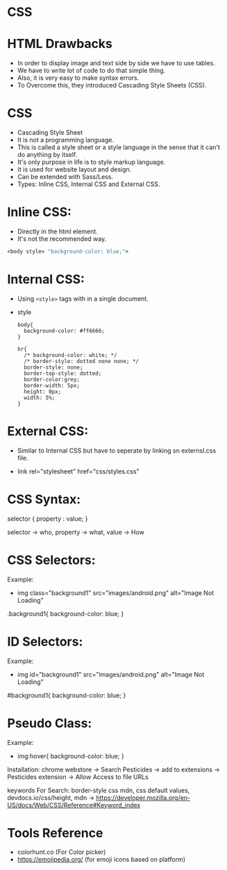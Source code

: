# CSS

# HTML Drawbacks

- In order to display image and text side by side we have to use tables.
- We have to write lot of code to do that simple thing.
- Also, it is very easy to make syntax errors.
- To Overcome this, they introduced Cascading Style Sheets (CSS).

# CSS 

- Cascading Style Sheet
- It is not a programming language.
- This is called a style sheet or a style language in the sense that it can't do anything by itself.
- It's only purpose in life is to style markup language.
- It is used for website layout and design.
- Can be extended with Sass/Less.
- Types: Inline CSS, Internal CSS and  External CSS.

# Inline CSS: 

- Directly in the html element.
- It's not the recommended way.
```ruby
<body style= "background-color: blue;">
```

# Internal CSS:

- Using ```<style>``` tags with in a single document.

- style

      body{
        background-color: #ff6666;
      }

      hr{
        /* background-color: white; */
        /* border-style: dotted none none; */
        border-style: none;
        border-top-style: dotted;
        border-color:grey;
        border-width: 5px;
        height: 0px;
        width: 5%;
      }
      
 # External CSS:
 
 - Similar to Internal CSS but have to seperate by linking sn externsl.css file.
 
 - link rel="stylesheet" href="css/styles.css"
 
 # CSS Syntax:
 
 selector { property : value; }
 
 selector -> who, property -> what, value -> How
 
 # CSS Selectors:
 
 Example:
 
   - img class="background1" src="images/android.png" alt="Image Not Loading"
   
  .background1{
   background-color: blue;
      }
      
 # ID Selectors:
 
 Example:
 
  - img id="background1" src="images/android.png" alt="Image Not Loading"
   
  #background1{
   background-color: blue;
      }
      
 # Pseudo Class:
 
 Example:
 
  - img:hover{
    background-color: blue;
    }
 
 
 Installation: chrome webstore -> Search Pesticides -> add to extensions -> Pesticides extension -> Allow Access to file URLs

keywords For Search: border-style css mdn, css default values, devdocs.io/css/height, mdn -> https://developer.mozilla.org/en-US/docs/Web/CSS/Reference#Keyword_index

 
 # Tools Reference
 
 - colorhunt.co (For Color picker)
 - https://emojipedia.org/ (for emoji icons based on platform)  
  
 


